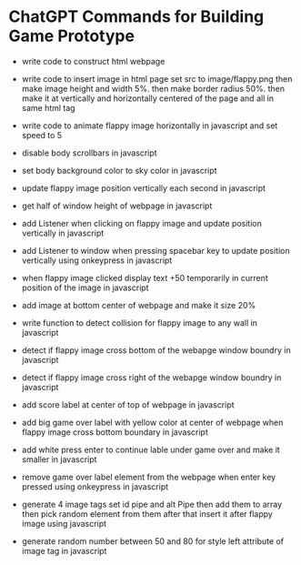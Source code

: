 # ChatGPT Commands for Building Game Prototype

* write code to construct html webpage

* write code to insert image in html page set src to image/flappy.png then make image height and width 5%. then make border radius 50%. then make it at vertically and horizontally centered of the page and all in same html tag

* write code to animate flappy image horizontally in javascript and set speed to 5

* disable body scrollbars in javascript

* set body background color to sky color in javascript

* update flappy image position vertically each second in javascript

* get half of window height of webpage in javascript

* add Listener when clicking on flappy image and update position vertically in javascript

* add Listener to window when pressing spacebar key to update position vertically using onkeypress in javascript

* when flappy image clicked display text +50 temporarily in current position of the image in javascript

* add image at bottom center of webpage and make it size 20%

* write function to detect collision for flappy image to any wall in javascript

* detect if flappy image cross bottom of the webapge window boundry in javascript

* detect if flappy image cross right of the webapge window boundry in javascript

* add score label at center of top of webpage in javascript

* add big game over label with yellow color at center of webpage when flappy image cross bottom boundary in javascript

* add white press enter to continue lable under game over and make it smaller in javascript

* remove game over label element from the webpage when enter key pressed using onkeypress in javascript

* generate 4 image tags set id pipe and alt Pipe then add them to array then pick random element from them after that insert it after flappy image using javascript

* generate random number between 50 and 80 for style left attribute of image tag in javascript


